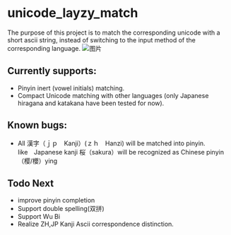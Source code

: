 # unicode_layzy_match

The purpose of this project is to match the corresponding unicode with a short ascii string, instead of switching to the input method of the corresponding language.
![图片](https://user-images.githubusercontent.com/51036094/198887439-039e5e6b-669b-44d0-9685-fec94c4d2fe9.png)

## Currently supports:
 - Pinyin inert (vowel initials) matching.
 - Compact Unicode matching with other languages (only Japanese hiragana and katakana have been tested for now).

## Known bugs:
 - All 漢字（ｊｐ　Kanji）(ｚｈ　Hanzi) will be matched into pinyin. \
  like　Japanese kanji 桜（sakura）will be recognized as Chinese pinyin（樱/櫻）ying

## Todo Next
 - improve pinyin completion
 - Support double spelling(双拼)
 - Support Wu Bi
 - Realize ZH,JP Kanji Ascii correspondence distinction.
